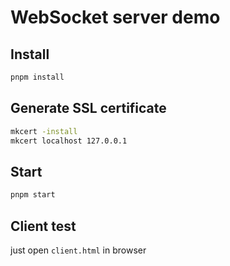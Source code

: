 # WebSocket server demo

## Install

```bash
pnpm install
```

## Generate SSL certificate

```bash
mkcert -install
mkcert localhost 127.0.0.1
```

## Start

```bash
pnpm start
```

## Client test

just open `client.html` in browser

